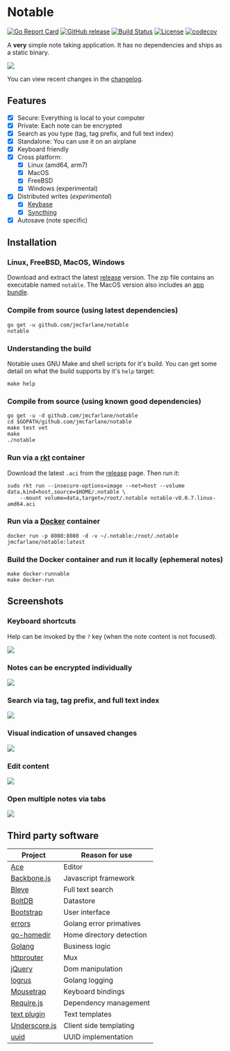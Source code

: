 # Notable

[![Go Report Card](https://goreportcard.com/badge/jmcfarlane/notable)](https://goreportcard.com/report/jmcfarlane/notable)
[![GitHub release](https://img.shields.io/github/release/jmcfarlane/notable.svg)](https://github.com/jmcfarlane/notable/releases)
[![Build Status](https://img.shields.io/travis/jmcfarlane/notable/master.svg)](https://github.com/jmcfarlane/notable/tree/master)
[![License](https://img.shields.io/github/license/mashape/apistatus.svg)](https://github.com/jmcfarlane/notable/blob/master/LICENSE)
[![codecov](https://codecov.io/gh/jmcfarlane/notable/branch/master/graph/badge.svg)](https://codecov.io/gh/jmcfarlane/notable)

A **very** simple note taking application. It has no dependencies and
ships as a static binary.

![](docs/images/notable.png)

You can view recent changes in the [changelog](CHANGELOG.md).

## Features

- [x] Secure: Everything is local to your computer
- [x] Private: Each note can be encrypted
- [x] Search as you type (tag, tag prefix, and full text index)
- [x] Standalone: You can use it on an airplane
- [x] Keyboard friendly
- [x] Cross platform:
	- [x] Linux (amd64, arm7)
	- [x] MacOS
	- [x] FreeBSD
	- [x] Windows (experimental)
- [x] Distributed writes (*experimental*)
	- [x] [Keybase](https://keybase.io/)
	- [x] [Syncthing](https://syncthing.net/)
- [x] Autosave (note specific)

## Installation

### Linux, FreeBSD, MacOS, Windows

Download and extract the latest
[release](https://github.com/jmcfarlane/notable/releases) version.
The zip file contains an executable named `notable`. The MacOS version also
includes an [app bundle](https://en.wikipedia.org/wiki/Bundle_(macOS)).

### Compile from source (using latest dependencies)

```
go get -u github.com/jmcfarlane/notable
notable
```

### Understanding the build

Notable uses GNU Make and shell scripts for it's build. You can get
some detail on what the build supports by it's `help` target:

```
make help
```

### Compile from source (using known good dependencies)

```
go get -u -d github.com/jmcfarlane/notable
cd $GOPATH/github.com/jmcfarlane/notable
make test vet
make
./notable
```

### Run via a [rkt](https://coreos.com/rkt/) container

Download the latest `.aci` from the [release](https://github.com/jmcfarlane/notable/releases) page. Then run it:

```
sudo rkt run --insecure-options=image --net=host --volume data,kind=host,source=$HOME/.notable \
    --mount volume=data,target=/root/.notable notable-v0.0.7.linux-amd64.aci
```

### Run via a [Docker](https://www.docker.com/) container

```
docker run -p 8080:8080 -d -v ~/.notable:/root/.notable jmcfarlane/notable:latest
```

### Build the Docker container and run it locally (ephemeral notes)

```
make docker-runnable
make docker-run
```

## Screenshots

### Keyboard shortcuts

Help can be invoked by the `?` key (when the note content is not
focused).

![](docs/images/help.png)

### Notes can be encrypted individually

![](docs/images/encrypted.png)

### Search via tag, tag prefix, and full text index

![](docs/images/search.png)

### Visual indication of unsaved changes

![](docs/images/unsaved-changes.png)

### Edit content

![](docs/images/edit.png)

### Open multiple notes via tabs

![](docs/images/tabs.png)

## Third party software

| Project                                                       | Reason for use            |
| ------------------------------------------------------------- | ------------------------- |
| [Ace](https://ace.c9.io/)                                     | Editor                    |
| [Backbone.js](http://backbonejs.org/)                         | Javascript framework      |
| [Bleve](http://www.blevesearch.com/)                          | Full text search          |
| [BoltDB](https://github.com/boltdb/bolt)                      | Datastore                 |
| [Bootstrap](http://getbootstrap.com/)                         | User interface            |
| [errors](https://github.com/pkg/errors)                       | Golang error primatives   |
| [go-homedir](https://github.com/mitchellh/go-homedir)         | Home directory detection  |
| [Golang](https://golang.org/)                                 | Business logic            |
| [httprouter](https://github.com/julienschmidt/httprouter)     | Mux                       |
| [jQuery](https://jquery.com/)                                 | Dom manipulation          |
| [logrus](https://github.com/sirupsen/logrus)                  | Golang logging            |
| [Mousetrap](https://craig.is/killing/mice)                    | Keyboard bindings         |
| [Require.js](http://requirejs.org/)                           | Dependency management     |
| [text plugin](http://github.com/requirejs/text)               | Text templates            |
| [Underscore.js](http://underscorejs.org/)                     | Client side templating    |
| [uuid](https://github.com/twinj/uuid)                         | UUID implementation       |
